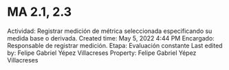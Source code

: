 # MA 2.1, 2.3

Actividad: Registrar medición de métrica seleccionada especificando su medida base o derivada.
Created time: May 5, 2022 4:44 PM
Encargado: Responsable de registrar medición.
Etapa: Evaluación constante
Last edited by: Felipe Gabriel Yépez Villacreses
Property: Felipe Gabriel Yépez Villacreses